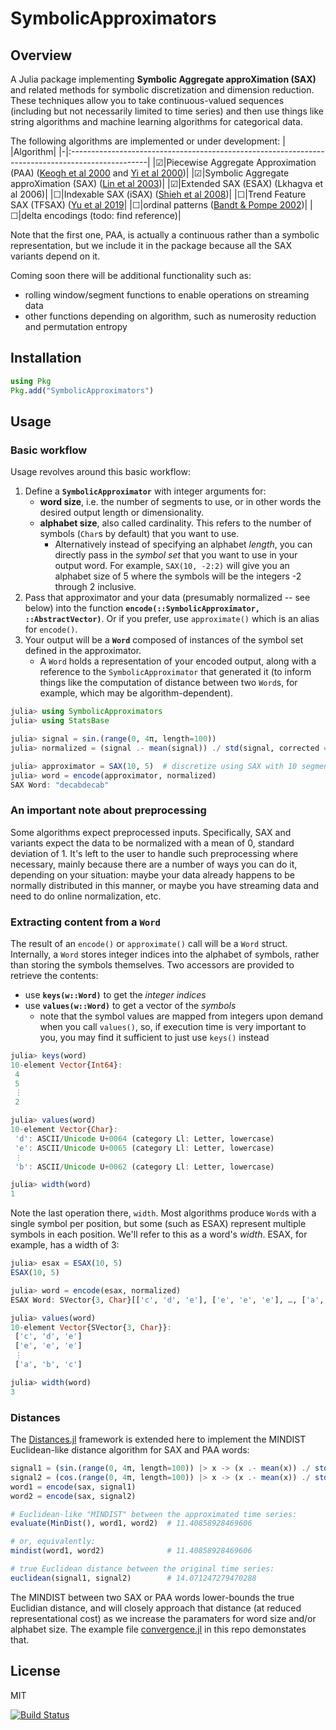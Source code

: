 # SymbolicApproximators

## Overview
A Julia package implementing **Symbolic Aggregate approXimation (SAX)** and related methods for symbolic discretization and dimension reduction. These techniques allow you to take continuous-valued sequences (including but not necessarily limited to time series) and then use things like string algorithms and machine learning algorithms for categorical data.

The following algorithms are implemented or under development:
| |Algorithm|
|-|:-------------------------------------------------------------------------------------------------|
|☑|Piecewise Aggregate Approximation (PAA) ([Keogh et al 2000](https://www.cs.ucr.edu/~eamonn/SAX.pdf) and [Yi et al 2000](https://dl.acm.org/doi/10.5555/645926.671689))|
|☑|Symbolic Aggregate approXimation (SAX) ([Lin et al 2003](https://www.cs.ucr.edu/~eamonn/SAX.pdf))|
|☑|Extended SAX (ESAX) (Lkhagva et al 2006)|
|☐|Indexable SAX (iSAX) ([Shieh et al 2008](https://www.cs.ucr.edu/~eamonn/iSAX.pdf))|
|☐|Trend Feature SAX (TFSAX) ([Yu et al 2019](https://arxiv.org/abs/1905.00421)|
|☐|ordinal patterns ([Bandt & Pompe 2002](https://pubmed.ncbi.nlm.nih.gov/12005759/))|
|☐|delta encodings (todo: find reference)|

Note that the first one, PAA, is actually a continuous rather than a symbolic representation, but we include it in the package because all the SAX variants depend on it.

Coming soon there will be additional functionality such as:
- rolling window/segment functions to enable operations on streaming data
- other functions depending on algorithm, such as numerosity reduction and permutation entropy

## Installation
```julia
using Pkg
Pkg.add("SymbolicApproximators")
```

## Usage

### Basic workflow
Usage revolves around this basic workflow:
1. Define a **`SymbolicApproximator`** with integer arguments for:
    - **word size**, i.e. the number of segments to use, or in other words the desired output length or dimensionality.
    - **alphabet size**, also called cardinality. This refers to the number of symbols (`Char`s by default) that you want to use.
        - Alternatively instead of specifying an alphabet _length_, you can directly pass in the _symbol set_ that you want to use in your output word. For example, `SAX(10, -2:2)` will give you an alphabet size of 5 where the symbols will be the integers -2 through 2 inclusive.
2. Pass that approximator and your data (presumably normalized -- see below) into the function **`encode(::SymbolicApproximator, ::AbstractVector)`**. Or if you prefer, use `approximate()` which is an alias for `encode()`.
3. Your output will be a **`Word`** composed of instances of the symbol set defined in the approximator.
    - A `Word` holds a representation of your encoded output, along with a reference to the `SymbolicApproximator` that generated it (to inform things like the computation of distance between two `Word`s, for example, which may be algorithm-dependent).

```julia
julia> using SymbolicApproximators
julia> using StatsBase

julia> signal = sin.(range(0, 4π, length=100))
julia> normalized = (signal .- mean(signal)) ./ std(signal, corrected = false)

julia> approximator = SAX(10, 5)  # discretize using SAX with 10 segments, 5 symbols
julia> word = encode(approximator, normalized)
SAX Word: "decabdecab"
```

### An important note about preprocessing
Some algorithms expect preprocessed inputs. Specifically, SAX and variants expect the data to be normalized with a mean of 0, standard deviation of 1. It's left to the user to handle such preprocessing where necessary, mainly because there are a number of ways you can do it, depending on your situation: maybe your data already happens to be normally distributed in this manner, or maybe you have streaming data and need to do online normalization, etc.

### Extracting content from a `Word`
The result of an `encode()` or `approximate()` call will be a `Word` struct. Internally, a `Word` stores integer indices into the alphabet of symbols, rather than storing the symbols themselves. Two accessors are provided to retrieve the contents:
- use **`keys(w::Word)`** to get the _integer indices_
- use **`values(w::Word)`** to get a vector of the _symbols_
    - note that the symbol values are mapped from integers upon demand when you call `values()`, so, if execution time is very important to you, you may find it sufficient to just use `keys()` instead

```julia
julia> keys(word)
10-element Vector{Int64}:
 4
 5
 ⋮
 2

julia> values(word)
10-element Vector{Char}:
 'd': ASCII/Unicode U+0064 (category Ll: Letter, lowercase)
 'e': ASCII/Unicode U+0065 (category Ll: Letter, lowercase)
 ⋮
 'b': ASCII/Unicode U+0062 (category Ll: Letter, lowercase)

julia> width(word)
1
```

Note the last operation there, `width`. Most algorithms produce `Word`s with a single symbol per position, but some (such as ESAX) represent multiple symbols in each position. We'll refer to this as a word's _width_. ESAX, for example, has a width of 3:
```julia
julia> esax = ESAX(10, 5)
ESAX(10, 5)

julia> word = encode(esax, normalized)
ESAX Word: SVector{3, Char}[['c', 'd', 'e'], ['e', 'e', 'e'], …, ['a', 'b', 'c']]

julia> values(word)
10-element Vector{SVector{3, Char}}:
 ['c', 'd', 'e']
 ['e', 'e', 'e']
 ⋮
 ['a', 'b', 'c']

julia> width(word)
3
```

### Distances

The [Distances.jl](https://github.com/JuliaStats/Distances.jl) framework is extended here to implement the MINDIST Euclidean-like distance algorithm for SAX and PAA words:

``` julia
signal1 = (sin.(range(0, 4π, length=100)) |> x -> (x .- mean(x)) ./ std(x))
signal2 = (cos.(range(0, 4π, length=100)) |> x -> (x .- mean(x)) ./ std(x))
word1 = encode(sax, signal1)
word2 = encode(sax, signal2)

# Euclidean-like "MINDIST" between the approximated time series:
evaluate(MinDist(), word1, word2)  # 11.40858928469606

# or, equivalently:
mindist(word1, word2)              # 11.40858928469606

# true Euclidean distance between the original time series:
euclidean(signal1, signal2)        # 14.071247279470288
```

The MINDIST between two SAX or PAA words lower-bounds the true Euclidian distance, and will closely approach that distance (at reduced representational cost) as we increase
the paramaters for word size and/or alphabet size. The example file [convergence.jl](https://github.com/myersm0/SymbolicApproximators.jl/blob/main/examples/convergence.jl) in this repo demonstates that.

## License

MIT


[![Build Status](https://github.com/myersm0/SymbolicApproximators.jl/actions/workflows/CI.yml/badge.svg?branch=main)](https://github.com/myersm0/SymbolicApproximators.jl/actions/workflows/CI.yml?query=branch%3Amain)
